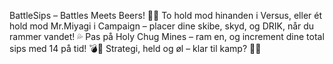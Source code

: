 BattleSips – Battles Meets Beers! 🍺💥
To hold mod hinanden i Versus, eller ét hold mod Mr.Miyagi i Campaign – placer dine skibe, skyd, og DRIK, når du rammer vandet! 💦
Pas på Holy Chug Mines – ram en, og increment dine total sips med 14 på tid! 💣🥂
Strategi, held og øl – klar til kamp? 🏴‍☠️

